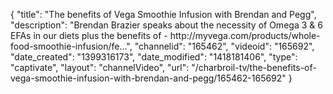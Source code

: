 {
    "title": "The benefits of Vega Smoothie Infusion with Brendan and Pegg",
    "description": "Brendan Brazier speaks about the necessity of Omega 3 & 6 EFAs in our diets plus the benefits of - http:\/\/myvega.com\/products\/whole-food-smoothie-infusion\/fe...",
    "channelid": "165462",
    "videoid": "165692",
    "date_created": "1399316173",
    "date_modified": "1418181406",
    "type": "captivate",
    "layout": "channelVideo",
    "url": "\/charbroil-tv\/the-benefits-of-vega-smoothie-infusion-with-brendan-and-pegg\/165462-165692"
}